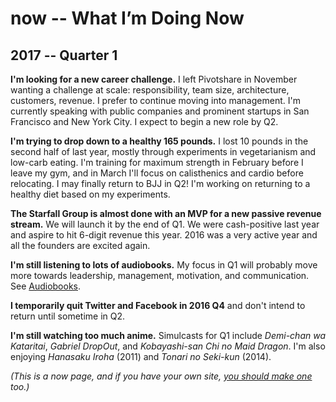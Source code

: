 now -- What I’m Doing Now
=========================

## 2017 -- Quarter 1

**I'm looking for a new career challenge.** I left Pivotshare in November wanting a challenge at scale: responsibility, team size, architecture, customers, revenue. I prefer to continue moving into management. I'm currently speaking with public companies and prominent startups in San Francisco and New York City. I expect to begin a new role by Q2.

**I'm trying to drop down to a healthy 165 pounds.** I lost 10 pounds in the second half of last year, mostly through experiments in vegetarianism and low-carb eating. I'm training for maximum strength in February before I leave my gym, and in March I'll focus on calisthenics and cardio before relocating. I may finally return to BJJ in Q2! I'm working on returning to a healthy diet based on my experiments.

**The Starfall Group is almost done with an MVP for a new passive revenue stream.** We will launch it by the end of Q1. We were cash-positive last year and aspire to hit 6-digit revenue this year. 2016 was a very active year and all the founders are excited again.

**I'm still listening to lots of audiobooks.** My focus in Q1 will probably move more towards leadership, management, motivation, and communication. See [Audiobooks](audiobooks.md#2017-q1).

**I temporarily quit Twitter and Facebook in 2016 Q4** and don't intend to return until sometime in Q2. 

**I'm still watching too much anime.** Simulcasts for Q1 include _Demi-chan wa Kataritai_, _Gabriel DropOut_, and _Kobayashi-san Chi no Maid Dragon_. I'm also enjoying _Hanasaku Iroha_ (2011) and _Tonari no Seki-kun_ (2014).

_(This is a now page, and if you have your own site, [you should make one](http://nownownow.com/about) too.)_

